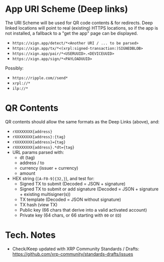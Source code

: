 # App URI Scheme (Deep links)

The URI Scheme will be used for QR code contents & for redirects. Deep linked locations will point to real (existing) HTTPS locations, so if the app is not installed, a fallback to a "get the app" page can be displayed.

- `https://xign.app/detect/*<Another URI / ... to be parsed>`
- `https://xign.app/tx/*<(xrpl:signed-transaction:)SIGNEDBLOB>`
- `https://xign.app/pair/*<USERUUID>.<DEVICEUUID>`
- `https://xign.app/sign/*<PAYLOADUUID>`

Possibly:

- `https://ripple.com//send*`
- `xrpl://*`
- `ilp://*`

# QR Contents

QR contents should allow the same formats as the Deep Links (above), and:

- `rXXXXXXXX{address}`
- `rXXXXXXXX{address}:{tag}`
- `rXXXXXXXX{address}={tag}`
- `rXXXXXXXX{address}.*dt={tag}`
- URL params parsed with:
  - dt (tag)
  - address / to
  - currency (issuer + currency)
  - amount
- HEX string (`[A-F0-9]{32,}`), and test for:
  - Signed TX to submit (Decoded = JSON + signature)
  - Signed TX to submit or add signature (Decoded = JSON + signature + existing multisigner(s))
  - TX template (Decoded = JSON without signature)
  - TX hash (view TX)
  - Public key (66 chars that derive into a valid activated account)
  - Private key (64 chars, or 66 starting with `00` or `ED`)

# Tech. Notes

- Check/Keep updated with XRP Community Standards / Drafts: https://github.com/xrp-community/standards-drafts/issues

